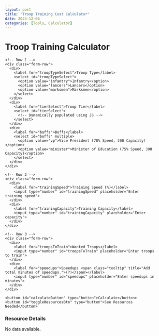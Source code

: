 ```yaml
---
layout: post
title: "Troop Training Cost Calculator"
date: 2024-12-06
categories: [Tools, Calculator]
---
```


<script src="{{ '/assets/calculator/trainingcalculator.js' | relative_url }}"></script>
<!-- <link rel="stylesheet" href="{{ '/assets/calculator_styles.scss' | relative_url }}"> -->
<link rel="stylesheet" href="{{ '/assets/css/styles.css' | relative_url }}">



<div class="form-container">
  <h1>Troop Training Calculator</h1>
  <form id="troopTrainingForm">

    <!-- Row 1 -->
    <div class="form-row">
      <div>
        <label for="troopTypeSelect">Troop Type</label>
        <select id="troopTypeSelect">
          <option value="infantry">Infantry</option>
          <option value="lancers">Lancers</option>
          <option value="marksmen">Marksmen</option>
        </select>
      </div>
      <div>
        <label for="tierSelect">Troop Tier</label>
        <select id="tierSelect">
          <!-- Dynamically populated using JS -->
        </select>
      </div>
      <div>
        <label for="buffs">Buffs</label>
        <select id="buffs" multiple>
          <option value="vp">Vice President (70% Speed, 200 Capacity)</option>
          <option value="minister">Minister of Education (75% Speed, 300 Capacity)</option>
        </select>
      </div>
    </div>

    <!-- Row 2 -->
    <div class="form-row">
      <div>
        <label for="trainingSpeed">Training Speed (%)</label>
        <input type="number" id="trainingSpeed" placeholder="Enter training speed">
      </div>
      <div>
        <label for="trainingCapacity">Training Capacity</label>
        <input type="number" id="trainingCapacity" placeholder="Enter capacity">
      </div>
    </div>

    <!-- Row 3 -->
    <div class="form-row">
      <div>
        <label for="troopsToTrain">Wanted Troops</label>
        <input type="number" id="troopsToTrain" placeholder="Enter troops to train">
      </div>
      <div>
        <label for="speedups">Speedups <span class="tooltip" title="Add total minutes of speedups.">(?)</span></label>
        <input type="number" id="speedups" placeholder="Enter speedups in minutes">
      </div>
    </div>

    <button id="calculateButton" type="button">Calculate</button>
    <button id="toggleResourcesBtn" type="button">See Resources Needed</button>

  </form>

  <div id="resource-container" class="hidden">
    <h3>Resource Details</h3>
    <div id="resourceDetails">No data available.</div>
  </div>

  <div id="result"></div>
</div>






